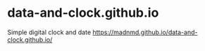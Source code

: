 # data-and-clock.github.io
Simple digital clock and date https://madnmd.github.io/data-and-clock.github.io/
